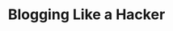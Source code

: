 ---
title: Blogging Like a Hacker
lang: zh-CH
meta:
  - name: description
    content: 身当若磐石 心随海浪空
  - name: keywords
    content: kiyonlin blog

home: true
# actionText: Blog
# actionLink: /work/
---